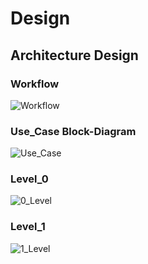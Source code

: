 # Design

##  Architecture Design

### Workflow 
![Workflow](https://user-images.githubusercontent.com/102242702/160637835-0ba95cab-9e71-46fd-b086-92b5d568e65b.PNG)

### Use_Case Block-Diagram
![Use_Case](https://user-images.githubusercontent.com/102242702/160637855-4262c8a9-6c6f-4984-88aa-e2a37ba6a6d2.PNG)

### Level_0
![0_Level](https://user-images.githubusercontent.com/102242702/160637881-506ac982-4f1e-4f34-bc5c-b03f5740f092.PNG)

### Level_1
![1_Level](https://user-images.githubusercontent.com/102242702/160637900-c8340877-bb29-4941-8cc5-812ffc9644f3.PNG)

